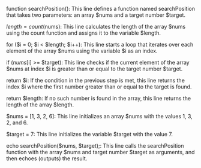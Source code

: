 function searchPosition(): This line defines a function named searchPosition that takes two parameters: an array $nums and a target number $target.

$length = count($nums): This line calculates the length of the array $nums using the count function and assigns it to the variable $length.

for ($i = 0; $i < $length; $i++): This line starts a loop that iterates over each element of the array $nums using the variable $i as an index.

if ($nums[$i] >= $target): This line checks if the current element of the array $nums at index $i is greater than or equal to the target number $target.

return $i: If the condition in the previous step is met, this line returns the index $i where the first number greater than or equal to the target is found.

return $length: If no such number is found in the array, this line returns the length of the array $length.

$nums = [1, 3, 2, 6]: This line initializes an array $nums with the values 1, 3, 2, and 6.

$target = 7: This line initializes the variable $target with the value 7.

echo searchPosition($nums, $target);: This line calls the searchPosition function with the array $nums and target number $target as arguments, and then echoes (outputs) the result.
